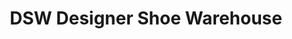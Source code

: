 ---
title: "DSW Designer Shoe Warehouse"
url: /boca-raton/dsw-designer-shoe-warehouse-glades-rd/
shop: Schuhe
---